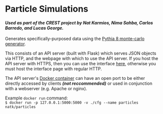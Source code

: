 Particle Simulations
====================

#### *Used as part of the CREST project by Nat Karmios, Nima Sahba, Carlos Barredo, and Lucas George.*

Generates specifically-purposed data using the 
[Pythia 8 monte-carlo generator](http://home.thep.lu.se/~torbjorn/pythia81html/Welcome.html).

This consists of an API server (built with Flask) which serves JSON objects via HTTP,
and the webpage with which to use the API server. If you host the API server with HTTPS, 
then you can use the interface [here](https://natkarmios.github.io/ParticleSimulations), 
otherwise you must host the interface page with regular HTTP.

The API server's [Docker container](https://hub.docker.com/r/natk/particles/) 
can have an open port to be either directly accessed by clients 
***(not reccommended)*** or used in conjunction with a webserver (e.g. Apache or nginx).

Example `docker run` command:
<br />
`$ docker run -p 127.0.0.1:5000:5000 -v ./cfg --name particles natk/particles`

